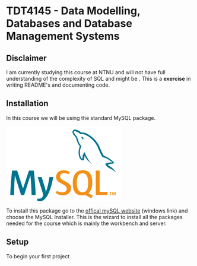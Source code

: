 # TDT4145 - Data Modelling, Databases and Database Management Systems 

## Disclaimer
I am currently studying this course at NTNU and will not have full understanding of the complexity of SQL and might be . This is a **exercise** in writing README's and documenting code. 

## Installation
In this course we will be using the standard MySQL package.

![alt text](https://github.com/oddaspa/TDT4145/blob/master/images/MySQL_logo.png "Official MySQL logo")

To install this package go to the [offical mySQL website](https://dev.mysql.com/downloads/windows/) (windows link) and choose the MySQL Installer. This is the wizard to install all the packages needed for the course which is mainly the workbench and server. 

## Setup
To begin your first project 
